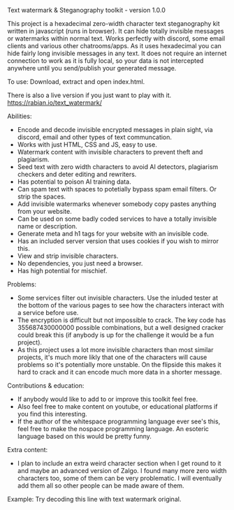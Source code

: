 Text watermark & Steganography toolkit - version 1.0.0

This project is a hexadecimal zero-width character text steganography kit written in javascript (runs in browser). It can hide totally invisible messages or watermarks within normal text. Works perfectly with discord, some email clients and various other chatrooms/apps.
	 As it uses hexadecimal you can hide fairly long invisible messages in any text. It does not require an internet connection to work as it is fully local, so your data is not intercepted anywhere until you send/publish your generated message.

To use:
Download, extract and open index.html.

There is also a live version if you just want to play with it.
https://rabian.io/text_watermark/

Abilities:
- Encode and decode invisible encrypted messages in plain sight, via discord, email and other types of text communcation.
- Works with just HTML, CSS and JS, easy to use.
- Watermark content with invisible characters to prevent theft and plagiarism.
- Seed text with zero width characters to avoid AI detectors, plagiarism checkers and deter editing and rewriters.
- Has potential to poison AI training data.
- Can spam text with spaces to potetially bypass spam email filters. Or strip the spaces.
- Add invisible watermarks whenever somebody copy pastes anything from your website.
- Can be used on some badly coded services to have a totally invisible name or description.
- Generate meta and h1 tags for your website with an invisible code.
- Has an included server version that uses cookies if you wish to mirror this.
- View and strip invisible characters.
- No dependencies, you just need a browser.
- Has high potential for mischief.

Problems:
- Some services filter out invisible characters. Use the inluded tester at the bottom of the various pages to see how the characters interact with a service before use.
- The encryption is difficult but not impossible to crack. The key code has 355687430000000 possible combinations, but a well designed cracker could break this (if anybody is up for the challenge it would be a fun project).
- As this project uses a lot more invisible characters than most similar projects, it's much more likly that one of the characters will cause problems so it's potentially more unstable. On the flipside this makes it hard to crack and it can encode much more data in a shorter message.

Contributions & education:
- If anybody would like to add to or improve this toolkit feel free.
- Also feel free to make content on youtube, or educational platforms if you find this interesting.
- If the author of the whitespace programming language ever see's this, feel free to make the nospace programming language. An esoteric language based on this would be pretty funny.

Extra content:
- I plan to include an extra weird character section when I get round to it and maybe an advanced version of Zalgo. I found many more zero width characters too, some of them can be very problematic. I will eventually add them all so other people can be made aware of them.

Example:
Try decoding this line with text watermark original⁩​⁠⁪⁩⁠⁪⁢⁠⁪⁢⁠‎⁬⁠⁪‬⁠⁪⁮⁠⁪⁤⁠⁪⁩⁠‎⁬⁠​‍⁠⁪⁮⁠​⁩⁠‎⁬⁠⁪⁣⁠⁪­⁠⁪⁤⁠⁪­⁠⁪​⁠⁪⁩⁠⁪‬⁠‎⁬⁠​‬⁠⁪⁮⁠‎⁬⁠⁪‬⁠⁪⁩⁠⁪⁨⁠⁪⁮⁠⁪‬⁠⁪⁩⁠‎⁬⁠⁪‍⁠​‬⁠‎­⁠‎⁬⁠‬‍⁠‎⁬⁠⁪‌⁠⁪⁮⁠​⁬⁠⁪⁩⁠‎⁬⁠​‍⁠⁪⁮⁠​⁩⁠‎⁬⁠⁪⁩⁠⁪⁤⁠⁪⁯⁠⁪⁮⁠​‍⁠‎⁬⁠​‬⁠⁪‌⁠⁪‍⁠​⁨⁠‎⁬⁠​⁬⁠​‎⁠⁪⁮⁠⁪⁯⁠⁪⁩⁠⁪⁨⁠​‬⁠‎⁤⁠.
